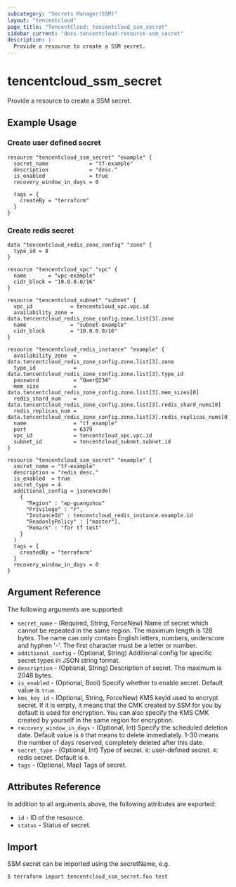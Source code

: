 ```yaml
---
subcategory: "Secrets Manager(SSM)"
layout: "tencentcloud"
page_title: "TencentCloud: tencentcloud_ssm_secret"
sidebar_current: "docs-tencentcloud-resource-ssm_secret"
description: |-
  Provide a resource to create a SSM secret.
---
```


# tencentcloud_ssm_secret

Provide a resource to create a SSM secret.

## Example Usage

### Create user defined secret

```hcl
resource "tencentcloud_ssm_secret" "example" {
  secret_name             = "tf-example"
  description             = "desc."
  is_enabled              = true
  recovery_window_in_days = 0

  tags = {
    createBy = "terraform"
  }
}
```

### Create redis secret

```hcl
data "tencentcloud_redis_zone_config" "zone" {
  type_id = 8
}

resource "tencentcloud_vpc" "vpc" {
  name       = "vpc-example"
  cidr_block = "10.0.0.0/16"
}

resource "tencentcloud_subnet" "subnet" {
  vpc_id            = tencentcloud_vpc.vpc.id
  availability_zone = data.tencentcloud_redis_zone_config.zone.list[3].zone
  name              = "subnet-example"
  cidr_block        = "10.0.0.0/16"
}

resource "tencentcloud_redis_instance" "example" {
  availability_zone  = data.tencentcloud_redis_zone_config.zone.list[3].zone
  type_id            = data.tencentcloud_redis_zone_config.zone.list[3].type_id
  password           = "Qwer@234"
  mem_size           = data.tencentcloud_redis_zone_config.zone.list[3].mem_sizes[0]
  redis_shard_num    = data.tencentcloud_redis_zone_config.zone.list[3].redis_shard_nums[0]
  redis_replicas_num = data.tencentcloud_redis_zone_config.zone.list[3].redis_replicas_nums[0]
  name               = "tf_example"
  port               = 6379
  vpc_id             = tencentcloud_vpc.vpc.id
  subnet_id          = tencentcloud_subnet.subnet.id
}

resource "tencentcloud_ssm_secret" "example" {
  secret_name = "tf-example"
  description = "redis desc."
  is_enabled  = true
  secret_type = 4
  additional_config = jsonencode(
    {
      "Region" : "ap-guangzhou"
      "Privilege" : "r",
      "InstanceId" : tencentcloud_redis_instance.example.id
      "ReadonlyPolicy" : ["master"],
      "Remark" : "for tf test"
    }
  )
  tags = {
    createdBy = "terraform"
  }
  recovery_window_in_days = 0
}
```

## Argument Reference

The following arguments are supported:

* `secret_name` - (Required, String, ForceNew) Name of secret which cannot be repeated in the same region. The maximum length is 128 bytes. The name can only contain English letters, numbers, underscore and hyphen '-'. The first character must be a letter or number.
* `additional_config` - (Optional, String) Additional config for specific secret types in JSON string format.
* `description` - (Optional, String) Description of secret. The maximum is 2048 bytes.
* `is_enabled` - (Optional, Bool) Specify whether to enable secret. Default value is `true`.
* `kms_key_id` - (Optional, String, ForceNew) KMS keyId used to encrypt secret. If it is empty, it means that the CMK created by SSM for you by default is used for encryption. You can also specify the KMS CMK created by yourself in the same region for encryption.
* `recovery_window_in_days` - (Optional, Int) Specify the scheduled deletion date. Default value is `0` that means to delete immediately. 1-30 means the number of days reserved, completely deleted after this date.
* `secret_type` - (Optional, Int) Type of secret. `0`: user-defined secret. `4`: redis secret. Default is `0`.
* `tags` - (Optional, Map) Tags of secret.

## Attributes Reference

In addition to all arguments above, the following attributes are exported:

* `id` - ID of the resource.
* `status` - Status of secret.



## Import

SSM secret can be imported using the secretName, e.g.
```
$ terraform import tencentcloud_ssm_secret.foo test
```

